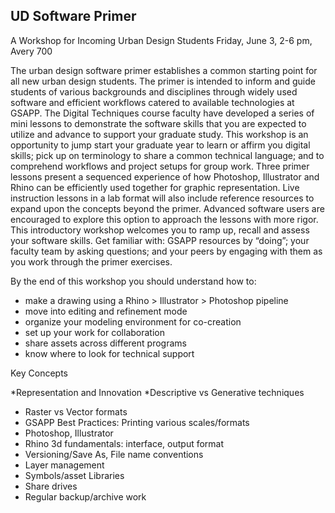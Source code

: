 ## UD Software Primer
A Workshop for Incoming Urban Design Students
Friday, June 3, 2-6 pm, Avery 700


The urban design software primer establishes a common starting point for all new urban design students. The primer is intended to inform and guide students of various backgrounds and disciplines through widely used software and efficient workflows catered to available technologies at GSAPP. The Digital Techniques course faculty have developed a series of mini lessons to demonstrate the software skills that you are expected to utilize and advance to support your graduate study. This workshop is an opportunity to jump start your graduate year to learn or affirm you digital skills; pick up on terminology to share a common technical language; and to comprehend workflows and project setups for group work. Three primer lessons present a sequenced experience of how Photoshop, Illustrator and Rhino can be efficiently used together for graphic representation. Live instruction lessons in a lab format will also include reference resources to expand upon the concepts beyond the primer.  Advanced software users are encouraged to explore this option to approach the lessons with more rigor. This introductory workshop welcomes you to ramp up, recall and assess your software skills. Get familiar with: GSAPP resources by “doing”; your faculty team by asking questions; and your peers by engaging with them as you work through the primer exercises. 

By the end of this workshop you should understand how to:

* make a drawing using a Rhino > Illustrator > Photoshop pipeline
* move into editing and refinement mode
* organize your modeling environment for co-creation
* set up your work for collaboration
* share assets across different programs
* know where to look for technical support

Key Concepts

*Representation and Innovation
*Descriptive vs Generative techniques
* Raster vs Vector formats
* GSAPP Best Practices: Printing various scales/formats
* Photoshop, Illustrator
* Rhino 3d fundamentals: interface, output format
* Versioning/Save As, File name conventions
* Layer management
* Symbols/asset Libraries
* Share drives
* Regular backup/archive work


